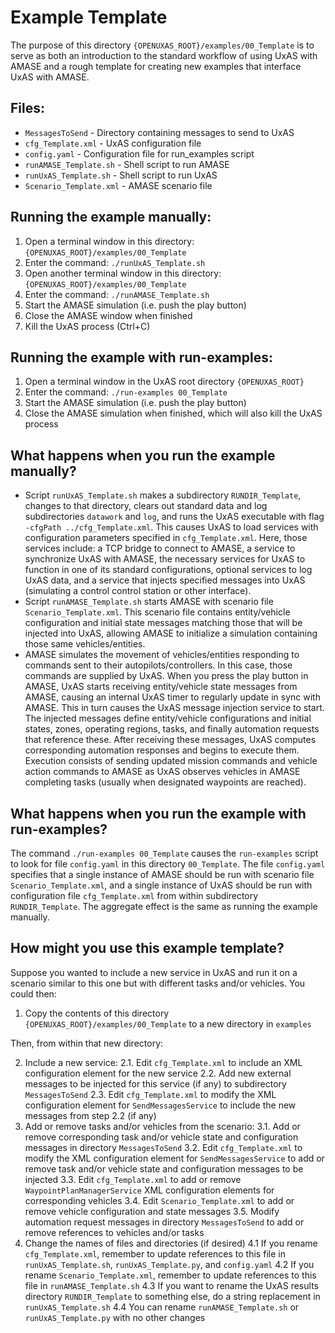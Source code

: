 # Example Template

The purpose of this directory `{OPENUXAS_ROOT}/examples/00_Template` is to serve as both an introduction to the standard workflow of using UxAS with AMASE and a rough template for creating new examples that interface UxAS with AMASE.


## Files:

* `MessagesToSend` - Directory containing messages to send to UxAS
* `cfg_Template.xml` - UxAS configuration file
* `config.yaml` - Configuration file for run_examples script
* `runAMASE_Template.sh` - Shell script to run AMASE
* `runUxAS_Template.sh` - Shell script to run UxAS
* `Scenario_Template.xml` - AMASE scenario file


## Running the example manually:

1. Open a terminal window in this directory: `{OPENUXAS_ROOT}/examples/00_Template`
2. Enter the command: `./runUxAS_Template.sh`
3. Open another terminal window in this directory: `{OPENUXAS_ROOT}/examples/00_Template`
4. Enter the command: `./runAMASE_Template.sh`
5. Start the AMASE simulation (i.e. push the play button)
6. Close the AMASE window when finished
7. Kill the UxAS process (Ctrl+C)


## Running the example with run-examples:

1. Open a terminal window in the UxAS root directory `{OPENUXAS_ROOT}`
2. Enter the command: `./run-examples 00_Template`
3. Start the AMASE simulation (i.e. push the play button)
4. Close the AMASE simulation when finished, which will also kill the UxAS process


## What happens when you run the example manually?

* Script `runUxAS_Template.sh` makes a subdirectory `RUNDIR_Template`, changes to that directory, clears out standard data and log subdirectories `datawork` and `log`, and runs the UxAS executable with flag `-cfgPath ../cfg_Template.xml`. This causes UxAS to load services with configuration parameters specified in `cfg_Template.xml`. Here, those services include: a TCP bridge to connect to AMASE, a service to synchronize UxAS with AMASE, the necessary services for UxAS to function in one of its standard configurations, optional services to log UxAS data, and a service that injects specified messages into UxAS (simulating a control control station or other interface).
* Script `runAMASE_Template.sh` starts AMASE with scenario file `Scenario_Template.xml`. This scenario file contains entity/vehicle configuration and initial state messages matching those that will be injected into UxAS, allowing AMASE to initialize a simulation containing those same vehicles/entities.
* AMASE simulates the movement of vehicles/entities responding to commands sent to their autopilots/controllers. In this case, those commands are supplied by UxAS. When you press the play button in AMASE, UxAS starts receiving entity/vehicle state messages from AMASE, causing an internal UxAS timer to regularly update in sync with AMASE. This in turn causes the UxAS message injection service to start. The injected messages define entity/vehicle configurations and initial states, zones, operating regions, tasks, and finally automation requests that reference these. After receiving these messages, UxAS computes corresponding automation responses and begins to execute them. Execution consists of sending updated mission commands and vehicle action commands to AMASE as UxAS observes vehicles in AMASE completing tasks (usually when designated waypoints are reached).


## What happens when you run the example with run-examples?

The command `./run-examples 00_Template` causes the `run-examples` script to look for file `config.yaml` in this directory `00_Template`. The file `config.yaml` specifies that a single instance of AMASE should be run with scenario file `Scenario_Template.xml`, and a single instance of UxAS should be run with configuration file `cfg_Template.xml` from within subdirectory `RUNDIR_Template`. The aggregate effect is the same as running the example manually.


## How might you use this example template?

Suppose you wanted to include a new service in UxAS and run it on a scenario similar to this one but with different tasks and/or vehicles. You could then: 

1. Copy the contents of this directory `{OPENUXAS_ROOT}/examples/00_Template` to a new directory in `examples`

Then, from within that new directory:

2. Include a new service:
   2.1. Edit `cfg_Template.xml` to include an XML configuration element for the new service
    2.2. Add new external messages to be injected for this service (if any) to subdirectory `MessagesToSend` 
    2.3. Edit `cfg_Template.xml` to modify the XML configuration element for `SendMessagesService` to include the new messages from step 2.2 (if any)
3. Add or remove tasks and/or vehicles from the scenario:
    3.1. Add or remove corresponding task and/or vehicle state and configuration messages in directory `MessagesToSend`
    3.2. Edit `cfg_Template.xml` to modify the XML configuration element for `SendMessagesService` to add or remove task and/or vehicle state and configuration messages to be injected
    3.3. Edit `cfg_Template.xml` to add or remove `WaypointPlanManagerService` XML configuration elements for corresponding vehicles
    3.4. Edit `Scenario_Template.xml` to add or remove vehicle configuration and state messages
    3.5. Modify automation request messages in directory `MessagesToSend` to add or remove references to vehicles and/or tasks
4. Change the names of files and directories (if desired)
    4.1 If you rename `cfg_Template.xml`, remember to update references to this file in `runUxAS_Template.sh`, `runUxAS_Template.py`, and `config.yaml`
    4.2 If you rename `Scenario_Template.xml`, remember to update references to this file in `runAMASE_Template.sh`
    4.3 If you want to rename the UxAS results directory `RUNDIR_Template` to something else, do a string replacement in `runUxAS_Template.sh`
    4.4 You can rename `runAMASE_Template.sh` or `runUxAS_Template.py` with no other changes
